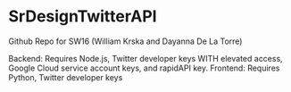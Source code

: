 # SrDesignTwitterAPI
Github Repo for SW16 (William Krska and Dayanna De La Torre)

Backend: Requires Node.js, Twitter developer keys WITH elevated access, Google Cloud service account keys, and rapidAPI key. 
Frontend: Requires Python, Twitter developer keys
